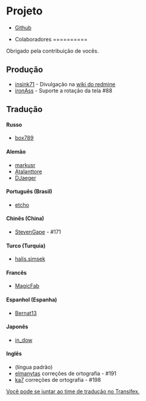 Projeto
==========
- [Github](https://github.com/indication/OpenRedmine)

- Colaboradores
==========

Obrigado pela contribuição de vocês.

## Produção

- [insink71](https://twitter.com/insink71/statuses/425297982078996480) - Divulgação na [wiki do redmine](http://www.redmine.org/projects/redmine/wiki/ThirdPartyTools)
- [ironAss](https://github.com/ironAss) - Suporte a rotação da tela #88

## Tradução

#### Russo
- [box789](https://github.com/box789)

#### Alemão
- [markusr](https://github.com/markusr)
- [Atalanttore](https://www.transifex.com/user/profile/Atalanttore/)
- [DJaeger](https://www.transifex.com/user/profile/DJaeger/)

#### Português (Brasil)
- [etcho](https://www.transifex.com/user/profile/etcho/)

#### Chinês (China)
-  [StevenGape](https://github.com/StevenGape) - #171

#### Turco (Turquia)
- [halis.simsek](https://www.transifex.com/user/profile/halis.simsek/)

#### Francês
- [MagicFab](https://www.transifex.com/user/profile/MagicFab/)

#### Espanhol (Espanha)
- [Bernat13](https://www.transifex.com/user/profile/Bernat13/)

#### Japonês
- [in_dow](https://www.transifex.com/user/profile/in_dow/)

#### Inglês
- (língua padrão)
- [elmanytas](https://github.com/elmanytas) correções de ortografia - #191
- [ka7](https://github.com/ka7) correções de ortografia - #198


[Você pode se juntar ao time de tradução no Transifex.](https://www.transifex.com/indication/openredmine/)
